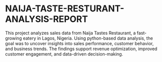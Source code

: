 # NAIJA-TASTE-RESTURANT-ANALYSIS-REPORT
This project analyzes sales data from Naija Tastes Restaurant, a fast-growing eatery in Lagos, Nigeria. Using python-based data analysis, the goal was to uncover insights into sales performance, customer behavior, and business trends. The findings support revenue optimization, improved customer engagement, and data-driven decision-making.
